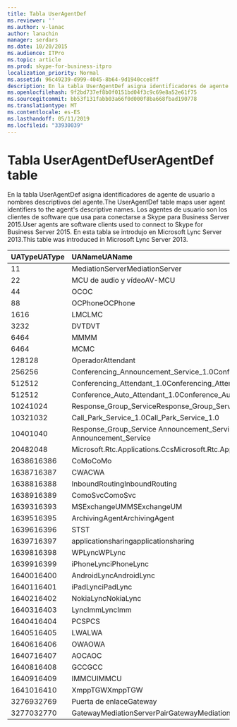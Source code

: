 ```yaml
---
title: Tabla UserAgentDef
ms.reviewer: ''
ms.author: v-lanac
author: lanachin
manager: serdars
ms.date: 10/20/2015
ms.audience: ITPro
ms.topic: article
ms.prod: skype-for-business-itpro
localization_priority: Normal
ms.assetid: 96c49239-d999-4045-8b64-9d1940cce8ff
description: En la tabla UserAgentDef asigna identificadores de agente de usuario a nombres descriptivos del agente. Los agentes de usuario son los clientes de software que usa para conectarse a Skype para Business Server 2015. En esta tabla se introdujo en Microsoft Lync Server 2013.
ms.openlocfilehash: 9f2bd737ef8b0f0151bd04f3c9c69e8a52e61f75
ms.sourcegitcommit: bb53f131fabb03a66f0d000f8ba668fbad190778
ms.translationtype: MT
ms.contentlocale: es-ES
ms.lasthandoff: 05/11/2019
ms.locfileid: "33930039"
---
```

# <a name="useragentdef-table"></a><span data-ttu-id="54880-105">Tabla UserAgentDef</span><span class="sxs-lookup"><span data-stu-id="54880-105">UserAgentDef table</span></span>
 
<span data-ttu-id="54880-106">En la tabla UserAgentDef asigna identificadores de agente de usuario a nombres descriptivos del agente.</span><span class="sxs-lookup"><span data-stu-id="54880-106">The UserAgentDef table maps user agent identifiers to the agent's descriptive names.</span></span> <span data-ttu-id="54880-107">Los agentes de usuario son los clientes de software que usa para conectarse a Skype para Business Server 2015.</span><span class="sxs-lookup"><span data-stu-id="54880-107">User agents are software clients used to connect to Skype for Business Server 2015.</span></span> <span data-ttu-id="54880-108">En esta tabla se introdujo en Microsoft Lync Server 2013.</span><span class="sxs-lookup"><span data-stu-id="54880-108">This table was introduced in Microsoft Lync Server 2013.</span></span>
  
|<span data-ttu-id="54880-109">**UAType**</span><span class="sxs-lookup"><span data-stu-id="54880-109">**UAType**</span></span>|<span data-ttu-id="54880-110">**UAName**</span><span class="sxs-lookup"><span data-stu-id="54880-110">**UAName**</span></span>|<span data-ttu-id="54880-111">**UACategory**</span><span class="sxs-lookup"><span data-stu-id="54880-111">**UACategory**</span></span>|
|:-----|:-----|:-----|
|<span data-ttu-id="54880-112">1</span><span class="sxs-lookup"><span data-stu-id="54880-112">1</span></span>  <br/> |<span data-ttu-id="54880-113">MediationServer</span><span class="sxs-lookup"><span data-stu-id="54880-113">MediationServer</span></span>  <br/> |<span data-ttu-id="54880-114">MediationServer</span><span class="sxs-lookup"><span data-stu-id="54880-114">MediationServer</span></span>  <br/> |
|<span data-ttu-id="54880-115">2</span><span class="sxs-lookup"><span data-stu-id="54880-115">2</span></span>  <br/> |<span data-ttu-id="54880-116">MCU de audio y vídeo</span><span class="sxs-lookup"><span data-stu-id="54880-116">AV-MCU</span></span>  <br/> |<span data-ttu-id="54880-117">MCU de audio y vídeo</span><span class="sxs-lookup"><span data-stu-id="54880-117">AV-MCU</span></span>  <br/> |
|<span data-ttu-id="54880-118">4</span><span class="sxs-lookup"><span data-stu-id="54880-118">4</span></span>  <br/> |<span data-ttu-id="54880-119">OC</span><span class="sxs-lookup"><span data-stu-id="54880-119">OC</span></span>  <br/> |<span data-ttu-id="54880-120">OC</span><span class="sxs-lookup"><span data-stu-id="54880-120">OC</span></span>  <br/> |
|<span data-ttu-id="54880-121">8</span><span class="sxs-lookup"><span data-stu-id="54880-121">8</span></span>  <br/> |<span data-ttu-id="54880-122">OCPhone</span><span class="sxs-lookup"><span data-stu-id="54880-122">OCPhone</span></span>  <br/> |<span data-ttu-id="54880-123">OCPhone</span><span class="sxs-lookup"><span data-stu-id="54880-123">OCPhone</span></span>  <br/> |
|<span data-ttu-id="54880-124">16</span><span class="sxs-lookup"><span data-stu-id="54880-124">16</span></span>  <br/> |<span data-ttu-id="54880-125">LMC</span><span class="sxs-lookup"><span data-stu-id="54880-125">LMC</span></span>  <br/> |<span data-ttu-id="54880-126">LMC</span><span class="sxs-lookup"><span data-stu-id="54880-126">LMC</span></span>  <br/> |
|<span data-ttu-id="54880-127">32</span><span class="sxs-lookup"><span data-stu-id="54880-127">32</span></span>  <br/> |<span data-ttu-id="54880-128">DVT</span><span class="sxs-lookup"><span data-stu-id="54880-128">DVT</span></span>  <br/> |<span data-ttu-id="54880-129">DVT</span><span class="sxs-lookup"><span data-stu-id="54880-129">DVT</span></span>  <br/> |
|<span data-ttu-id="54880-130">64</span><span class="sxs-lookup"><span data-stu-id="54880-130">64</span></span>  <br/> |<span data-ttu-id="54880-131">MM</span><span class="sxs-lookup"><span data-stu-id="54880-131">MM</span></span>  <br/> |<span data-ttu-id="54880-132">MM</span><span class="sxs-lookup"><span data-stu-id="54880-132">MM</span></span>  <br/> |
|<span data-ttu-id="54880-133">64</span><span class="sxs-lookup"><span data-stu-id="54880-133">64</span></span>  <br/> |<span data-ttu-id="54880-134">MC</span><span class="sxs-lookup"><span data-stu-id="54880-134">MC</span></span>  <br/> |<span data-ttu-id="54880-135">MM</span><span class="sxs-lookup"><span data-stu-id="54880-135">MM</span></span>  <br/> |
|<span data-ttu-id="54880-136">128</span><span class="sxs-lookup"><span data-stu-id="54880-136">128</span></span>  <br/> |<span data-ttu-id="54880-137">Operador</span><span class="sxs-lookup"><span data-stu-id="54880-137">Attendant</span></span>  <br/> |<span data-ttu-id="54880-138">Operador</span><span class="sxs-lookup"><span data-stu-id="54880-138">Attendant</span></span>  <br/> |
|<span data-ttu-id="54880-139">256</span><span class="sxs-lookup"><span data-stu-id="54880-139">256</span></span>  <br/> |<span data-ttu-id="54880-140">Conferencing_Announcement_Service_1.0</span><span class="sxs-lookup"><span data-stu-id="54880-140">Conferencing_Announcement_Service_1.0</span></span>  <br/> |<span data-ttu-id="54880-141">ENTIDADES DE CERTIFICACIÓN</span><span class="sxs-lookup"><span data-stu-id="54880-141">CAS</span></span>  <br/> |
|<span data-ttu-id="54880-142">512</span><span class="sxs-lookup"><span data-stu-id="54880-142">512</span></span>  <br/> |<span data-ttu-id="54880-143">Conferencing_Attendant_1.0</span><span class="sxs-lookup"><span data-stu-id="54880-143">Conferencing_Attendant_1.0</span></span>  <br/> |<span data-ttu-id="54880-144">CAA</span><span class="sxs-lookup"><span data-stu-id="54880-144">CAA</span></span>  <br/> |
|<span data-ttu-id="54880-145">512</span><span class="sxs-lookup"><span data-stu-id="54880-145">512</span></span>  <br/> |<span data-ttu-id="54880-146">Conference_Auto_Attendant_1.0</span><span class="sxs-lookup"><span data-stu-id="54880-146">Conference_Auto_Attendant_1.0</span></span>  <br/> |<span data-ttu-id="54880-147">CAA</span><span class="sxs-lookup"><span data-stu-id="54880-147">CAA</span></span>  <br/> |
|<span data-ttu-id="54880-148">1024</span><span class="sxs-lookup"><span data-stu-id="54880-148">1024</span></span>  <br/> |<span data-ttu-id="54880-149">Response_Group_Service</span><span class="sxs-lookup"><span data-stu-id="54880-149">Response_Group_Service</span></span>  <br/> |<span data-ttu-id="54880-150">RGS</span><span class="sxs-lookup"><span data-stu-id="54880-150">RGS</span></span>  <br/> |
|<span data-ttu-id="54880-151">1032</span><span class="sxs-lookup"><span data-stu-id="54880-151">1032</span></span>  <br/> |<span data-ttu-id="54880-152">Call_Park_Service_1.0</span><span class="sxs-lookup"><span data-stu-id="54880-152">Call_Park_Service_1.0</span></span>  <br/> |<span data-ttu-id="54880-153">CPS</span><span class="sxs-lookup"><span data-stu-id="54880-153">CPS</span></span>  <br/> |
|<span data-ttu-id="54880-154">1040</span><span class="sxs-lookup"><span data-stu-id="54880-154">1040</span></span>  <br/> |<span data-ttu-id="54880-155">Response_Group_Service Announcement_Service</span><span class="sxs-lookup"><span data-stu-id="54880-155">Response_Group_Service Announcement_Service</span></span>  <br/> |<span data-ttu-id="54880-156">COMO</span><span class="sxs-lookup"><span data-stu-id="54880-156">AS</span></span>  <br/> |
|<span data-ttu-id="54880-157">2048</span><span class="sxs-lookup"><span data-stu-id="54880-157">2048</span></span>  <br/> |<span data-ttu-id="54880-158">Microsoft.Rtc.Applications.Ccs</span><span class="sxs-lookup"><span data-stu-id="54880-158">Microsoft.Rtc.Applications.Ccs</span></span>  <br/> |<span data-ttu-id="54880-159">CCS</span><span class="sxs-lookup"><span data-stu-id="54880-159">CCS</span></span>  <br/> |
|<span data-ttu-id="54880-160">16386</span><span class="sxs-lookup"><span data-stu-id="54880-160">16386</span></span>  <br/> |<span data-ttu-id="54880-161">CoMo</span><span class="sxs-lookup"><span data-stu-id="54880-161">CoMo</span></span>  <br/> |<span data-ttu-id="54880-162">CoMo</span><span class="sxs-lookup"><span data-stu-id="54880-162">CoMo</span></span>  <br/> |
|<span data-ttu-id="54880-163">16387</span><span class="sxs-lookup"><span data-stu-id="54880-163">16387</span></span>  <br/> |<span data-ttu-id="54880-164">CWA</span><span class="sxs-lookup"><span data-stu-id="54880-164">CWA</span></span>  <br/> |<span data-ttu-id="54880-165">CWA</span><span class="sxs-lookup"><span data-stu-id="54880-165">CWA</span></span>  <br/> |
|<span data-ttu-id="54880-166">16388</span><span class="sxs-lookup"><span data-stu-id="54880-166">16388</span></span>  <br/> |<span data-ttu-id="54880-167">InboundRouting</span><span class="sxs-lookup"><span data-stu-id="54880-167">InboundRouting</span></span>  <br/> |<span data-ttu-id="54880-168">InboundRouting</span><span class="sxs-lookup"><span data-stu-id="54880-168">InboundRouting</span></span>  <br/> |
|<span data-ttu-id="54880-169">16389</span><span class="sxs-lookup"><span data-stu-id="54880-169">16389</span></span>  <br/> |<span data-ttu-id="54880-170">ComoSvc</span><span class="sxs-lookup"><span data-stu-id="54880-170">ComoSvc</span></span>  <br/> |<span data-ttu-id="54880-171">ComoSvc</span><span class="sxs-lookup"><span data-stu-id="54880-171">ComoSvc</span></span>  <br/> |
|<span data-ttu-id="54880-172">16393</span><span class="sxs-lookup"><span data-stu-id="54880-172">16393</span></span>  <br/> |<span data-ttu-id="54880-173">MSExchangeUM</span><span class="sxs-lookup"><span data-stu-id="54880-173">MSExchangeUM</span></span>  <br/> |<span data-ttu-id="54880-174">ExUM</span><span class="sxs-lookup"><span data-stu-id="54880-174">ExUM</span></span>  <br/> |
|<span data-ttu-id="54880-175">16395</span><span class="sxs-lookup"><span data-stu-id="54880-175">16395</span></span>  <br/> |<span data-ttu-id="54880-176">ArchivingAgent</span><span class="sxs-lookup"><span data-stu-id="54880-176">ArchivingAgent</span></span>  <br/> |<span data-ttu-id="54880-177">ARCHAGENT</span><span class="sxs-lookup"><span data-stu-id="54880-177">ARCHAGENT</span></span>  <br/> |
|<span data-ttu-id="54880-178">16396</span><span class="sxs-lookup"><span data-stu-id="54880-178">16396</span></span>  <br/> |<span data-ttu-id="54880-179">ST</span><span class="sxs-lookup"><span data-stu-id="54880-179">ST</span></span>  <br/> |<span data-ttu-id="54880-180">ST</span><span class="sxs-lookup"><span data-stu-id="54880-180">ST</span></span>  <br/> |
|<span data-ttu-id="54880-181">16397</span><span class="sxs-lookup"><span data-stu-id="54880-181">16397</span></span>  <br/> |<span data-ttu-id="54880-182">applicationsharing</span><span class="sxs-lookup"><span data-stu-id="54880-182">applicationsharing</span></span>  <br/> |<span data-ttu-id="54880-183">ASMCU</span><span class="sxs-lookup"><span data-stu-id="54880-183">ASMCU</span></span>  <br/> |
|<span data-ttu-id="54880-184">16398</span><span class="sxs-lookup"><span data-stu-id="54880-184">16398</span></span>  <br/> |<span data-ttu-id="54880-185">WPLync</span><span class="sxs-lookup"><span data-stu-id="54880-185">WPLync</span></span>  <br/> |<span data-ttu-id="54880-186">WPLync</span><span class="sxs-lookup"><span data-stu-id="54880-186">WPLync</span></span>  <br/> |
|<span data-ttu-id="54880-187">16399</span><span class="sxs-lookup"><span data-stu-id="54880-187">16399</span></span>  <br/> |<span data-ttu-id="54880-188">iPhoneLync</span><span class="sxs-lookup"><span data-stu-id="54880-188">iPhoneLync</span></span>  <br/> |<span data-ttu-id="54880-189">iPhoneLync</span><span class="sxs-lookup"><span data-stu-id="54880-189">iPhoneLync</span></span>  <br/> |
|<span data-ttu-id="54880-190">16400</span><span class="sxs-lookup"><span data-stu-id="54880-190">16400</span></span>  <br/> |<span data-ttu-id="54880-191">AndroidLync</span><span class="sxs-lookup"><span data-stu-id="54880-191">AndroidLync</span></span>  <br/> |<span data-ttu-id="54880-192">AndroidLync</span><span class="sxs-lookup"><span data-stu-id="54880-192">AndroidLync</span></span>  <br/> |
|<span data-ttu-id="54880-193">16401</span><span class="sxs-lookup"><span data-stu-id="54880-193">16401</span></span>  <br/> |<span data-ttu-id="54880-194">iPadLync</span><span class="sxs-lookup"><span data-stu-id="54880-194">iPadLync</span></span>  <br/> |<span data-ttu-id="54880-195">iPadLync</span><span class="sxs-lookup"><span data-stu-id="54880-195">iPadLync</span></span>  <br/> |
|<span data-ttu-id="54880-196">16402</span><span class="sxs-lookup"><span data-stu-id="54880-196">16402</span></span>  <br/> |<span data-ttu-id="54880-197">NokiaLync</span><span class="sxs-lookup"><span data-stu-id="54880-197">NokiaLync</span></span>  <br/> |<span data-ttu-id="54880-198">NokiaLync</span><span class="sxs-lookup"><span data-stu-id="54880-198">NokiaLync</span></span>  <br/> |
|<span data-ttu-id="54880-199">16403</span><span class="sxs-lookup"><span data-stu-id="54880-199">16403</span></span>  <br/> |<span data-ttu-id="54880-200">LyncImm</span><span class="sxs-lookup"><span data-stu-id="54880-200">LyncImm</span></span>  <br/> |<span data-ttu-id="54880-201">LyncImm</span><span class="sxs-lookup"><span data-stu-id="54880-201">LyncImm</span></span>  <br/> |
|<span data-ttu-id="54880-202">16404</span><span class="sxs-lookup"><span data-stu-id="54880-202">16404</span></span>  <br/> |<span data-ttu-id="54880-203">PCS</span><span class="sxs-lookup"><span data-stu-id="54880-203">PCS</span></span>  <br/> |<span data-ttu-id="54880-204">PCS</span><span class="sxs-lookup"><span data-stu-id="54880-204">PCS</span></span>  <br/> |
|<span data-ttu-id="54880-205">16405</span><span class="sxs-lookup"><span data-stu-id="54880-205">16405</span></span>  <br/> |<span data-ttu-id="54880-206">LWA</span><span class="sxs-lookup"><span data-stu-id="54880-206">LWA</span></span>  <br/> |<span data-ttu-id="54880-207">LWA</span><span class="sxs-lookup"><span data-stu-id="54880-207">LWA</span></span>  <br/> |
|<span data-ttu-id="54880-208">16406</span><span class="sxs-lookup"><span data-stu-id="54880-208">16406</span></span>  <br/> |<span data-ttu-id="54880-209">OWA</span><span class="sxs-lookup"><span data-stu-id="54880-209">OWA</span></span>  <br/> |<span data-ttu-id="54880-210">OWA</span><span class="sxs-lookup"><span data-stu-id="54880-210">OWA</span></span>  <br/> |
|<span data-ttu-id="54880-211">16407</span><span class="sxs-lookup"><span data-stu-id="54880-211">16407</span></span>  <br/> |<span data-ttu-id="54880-212">AOC</span><span class="sxs-lookup"><span data-stu-id="54880-212">AOC</span></span>  <br/> |<span data-ttu-id="54880-213">AOC</span><span class="sxs-lookup"><span data-stu-id="54880-213">AOC</span></span>  <br/> |
|<span data-ttu-id="54880-214">16408</span><span class="sxs-lookup"><span data-stu-id="54880-214">16408</span></span>  <br/> |<span data-ttu-id="54880-215">GCC</span><span class="sxs-lookup"><span data-stu-id="54880-215">GCC</span></span>  <br/> |<span data-ttu-id="54880-216">GCC</span><span class="sxs-lookup"><span data-stu-id="54880-216">GCC</span></span>  <br/> |
|<span data-ttu-id="54880-217">16409</span><span class="sxs-lookup"><span data-stu-id="54880-217">16409</span></span>  <br/> |<span data-ttu-id="54880-218">IMMCU</span><span class="sxs-lookup"><span data-stu-id="54880-218">IMMCU</span></span>  <br/> |<span data-ttu-id="54880-219">IMMCU</span><span class="sxs-lookup"><span data-stu-id="54880-219">IMMCU</span></span>  <br/> |
|<span data-ttu-id="54880-220">16410</span><span class="sxs-lookup"><span data-stu-id="54880-220">16410</span></span>  <br/> |<span data-ttu-id="54880-221">XmppTGW</span><span class="sxs-lookup"><span data-stu-id="54880-221">XmppTGW</span></span>  <br/> |<span data-ttu-id="54880-222">XmppGateway</span><span class="sxs-lookup"><span data-stu-id="54880-222">XmppGateway</span></span>  <br/> |
|<span data-ttu-id="54880-223">32769</span><span class="sxs-lookup"><span data-stu-id="54880-223">32769</span></span>  <br/> |<span data-ttu-id="54880-224">Puerta de enlace</span><span class="sxs-lookup"><span data-stu-id="54880-224">Gateway</span></span>  <br/> |<span data-ttu-id="54880-225">Puerta de enlace</span><span class="sxs-lookup"><span data-stu-id="54880-225">Gateway</span></span>  <br/> |
|<span data-ttu-id="54880-226">32770</span><span class="sxs-lookup"><span data-stu-id="54880-226">32770</span></span>  <br/> |<span data-ttu-id="54880-227">GatewayMediationServerPair</span><span class="sxs-lookup"><span data-stu-id="54880-227">GatewayMediationServerPair</span></span>  <br/> |<span data-ttu-id="54880-228">GatewayMediationServerPair</span><span class="sxs-lookup"><span data-stu-id="54880-228">GatewayMediationServerPair</span></span>  <br/> |
   

